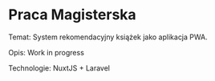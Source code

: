 # Praca Magisterska

Temat: System rekomendacyjny książek jako aplikacja PWA.

Opis: Work in progress

Technologie: NuxtJS + Laravel
